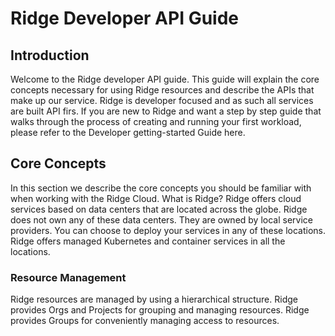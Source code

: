 # Ridge Developer API Guide

## Introduction

Welcome to the Ridge developer API guide. This guide will explain the core concepts necessary for using Ridge resources and describe the APIs that make up our service. Ridge is developer focused and as such all services are built API firs.
If you are new to Ridge and want a step by step guide that walks through the process of creating and running your first workload, please refer to the Developer getting-started Guide here.

## Core Concepts

In this section we describe the core concepts you should be familiar with when working with the Ridge Cloud.
What is Ridge?
Ridge offers cloud services based on data centers that are located across the globe. Ridge does not own any of these data centers. They are owned by local service providers. You can choose to deploy your services in any of these locations. Ridge offers managed Kubernetes and container services in all the locations.

### Resource Management

Ridge resources are managed by using a hierarchical structure. Ridge provides Orgs and Projects for grouping and managing resources. Ridge provides Groups for conveniently managing access to resources.

